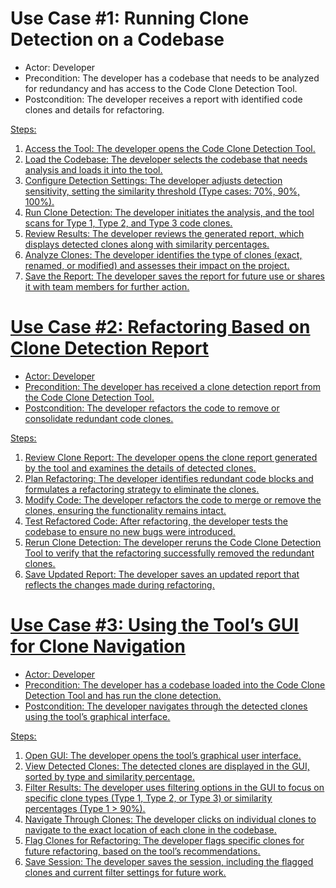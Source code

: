 # Use Case #1: Running Clone Detection on a Codebase
- Actor: Developer
- Precondition: The developer has a codebase that needs to be analyzed for redundancy and has access to the Code Clone Detection Tool.
- Postcondition: The developer receives a report with identified code clones and details for refactoring.
  
<u>Steps:<u>
1.	Access the Tool: The developer opens the Code Clone Detection Tool.
2.	Load the Codebase: The developer selects the codebase that needs analysis and loads it into the tool.
3.	Configure Detection Settings: The developer adjusts detection sensitivity, setting the similarity threshold (Type cases: 70%, 90%, 100%).
4.	Run Clone Detection: The developer initiates the analysis, and the tool scans for Type 1, Type 2, and Type 3 code clones.
5.	Review Results: The developer reviews the generated report, which displays detected clones along with similarity percentages.
6.	Analyze Clones: The developer identifies the type of clones (exact, renamed, or modified) and assesses their impact on the project.
7.	Save the Report: The developer saves the report for future use or shares it with team members for further action.
 
# Use Case #2: Refactoring Based on Clone Detection Report
- Actor: Developer
- Precondition: The developer has received a clone detection report from the Code Clone Detection Tool.
- Postcondition: The developer refactors the code to remove or consolidate redundant code clones.
  
<u>Steps:<u>
1.	Review Clone Report: The developer opens the clone report generated by the tool and examines the details of detected clones.
2.	Plan Refactoring: The developer identifies redundant code blocks and formulates a refactoring strategy to eliminate the clones.
3.	Modify Code: The developer refactors the code to merge or remove the clones, ensuring the functionality remains intact.
4.	Test Refactored Code: After refactoring, the developer tests the codebase to ensure no new bugs were introduced.
5.	Rerun Clone Detection: The developer reruns the Code Clone Detection Tool to verify that the refactoring successfully removed the redundant clones.
6.	Save Updated Report: The developer saves an updated report that reflects the changes made during refactoring.
 
# Use Case #3: Using the Tool’s GUI for Clone Navigation
- Actor: Developer
- Precondition: The developer has a codebase loaded into the Code Clone Detection Tool and has run the clone detection.
- Postcondition: The developer navigates through the detected clones using the tool’s graphical interface.
  
<u>Steps:<u>
1.	Open GUI: The developer opens the tool’s graphical user interface.
2.	View Detected Clones: The detected clones are displayed in the GUI, sorted by type and similarity percentage.
3.	Filter Results: The developer uses filtering options in the GUI to focus on specific clone types (Type 1, Type 2, or Type 3) or similarity percentages (Type 1 > 90%).
4.	Navigate Through Clones: The developer clicks on individual clones to navigate to the exact location of each clone in the codebase.
5.	Flag Clones for Refactoring: The developer flags specific clones for future refactoring, based on the tool’s recommendations.
6.	Save Session: The developer saves the session, including the flagged clones and current filter settings for future work.
 
